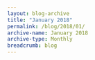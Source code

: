 ```yaml
---
layout: blog-archive
title: "January 2018"
permalink: /blog/2018/01/
archive-name: January 2018
archive-type: Monthly
breadcrumb: blog
---
```

